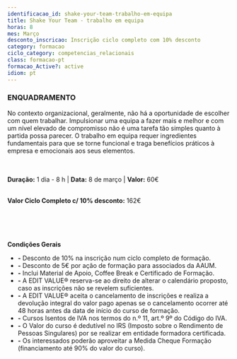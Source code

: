 ```yaml
---
identificacao_id: shake-your-team-trabalho-em-equipa
title: Shake Your Team - trabalho em equipa
horas: 8
mes: Março
desconto_inscricao: Inscrição ciclo completo com 10% desconto
category: formacao
ciclo_category: competencias_relacionais
class: formacao-pt
formacao_Active?: active
idiom: pt
---
```



### **ENQUADRAMENTO**

No contexto organizacional, geralmente, não há a oportunidade de escolher com quem trabalhar. Impulsionar uma equipa a fazer mais e melhor e com um nível elevado de compromisso não é uma tarefa tão simples quanto à partida possa parecer. O trabalho em equipa requer ingredientes fundamentais para que se torne funcional e traga benefícios práticos à empresa e emocionais aos seus elementos.<br><br><br>

 

**Duração:** 1 dia - 8 h  \|  **Data:** 8 de março  \|  **Valor:** 60€<br><br>

 

**Valor Ciclo Completo c/ 10% desconto:** 162€<br><br><br><br><br>

**Condições Gerais**

+ **\-** Desconto de 10% na inscrição num ciclo completo de formação.
+ **\-** Desconto de 5€ por ação de formação para associados da AAUM.
+ **\-** Inclui Material de Apoio, Coffee Break e Certificado de Formação.
+ **\-** A EDIT VALUE® reserva-se ao direito de alterar o calendário proposto, caso as inscrições não se revelem suficientes.
+ **\-** A EDIT VALUE® aceita o cancelamento de inscrições e realiza a devolução integral do valor pago apenas se o cancelamento ocorrer até 48 horas antes da data de início do curso de formação.
+ **\-** Cursos Isentos de IVA nos termos do n.º 11, art.º 9º do Código do IVA.
+ **\-** O Valor do curso é dedutível no IRS (Imposto sobre o Rendimento de Pessoas Singulares) por se realizar em entidade formadora certificada.
+ **\-** Os interessados poderão aproveitar a Medida Cheque Formação (financiamento até 90% do valor do curso).